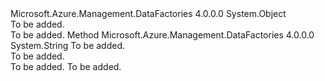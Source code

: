 <Type Name="DateTimeExtensions" FullName="Microsoft.Azure.Management.DataFactories.DateTimeExtensions">
  <TypeSignature Language="C#" Value="public static class DateTimeExtensions" />
  <TypeSignature Language="ILAsm" Value=".class public auto ansi abstract sealed beforefieldinit DateTimeExtensions extends System.Object" />
  <TypeSignature Language="DocId" Value="T:Microsoft.Azure.Management.DataFactories.DateTimeExtensions" />
  <TypeSignature Language="VB.NET" Value="Public Module DateTimeExtensions" />
  <TypeSignature Language="F#" Value="type DateTimeExtensions = class" />
  <AssemblyInfo>
    <AssemblyName>Microsoft.Azure.Management.DataFactories</AssemblyName>
    <AssemblyVersion>4.0.0.0</AssemblyVersion>
  </AssemblyInfo>
  <Base>
    <BaseTypeName>System.Object</BaseTypeName>
  </Base>
  <Interfaces />
  <Docs>
    <summary>To be added.</summary>
    <remarks>To be added.</remarks>
  </Docs>
  <Members>
    <Member MemberName="ConvertToISO8601DateTimeString">
      <MemberSignature Language="C#" Value="public static string ConvertToISO8601DateTimeString (this DateTime date);" />
      <MemberSignature Language="ILAsm" Value=".method public static hidebysig string ConvertToISO8601DateTimeString(valuetype System.DateTime date) cil managed" />
      <MemberSignature Language="DocId" Value="M:Microsoft.Azure.Management.DataFactories.DateTimeExtensions.ConvertToISO8601DateTimeString(System.DateTime)" />
      <MemberSignature Language="VB.NET" Value="&lt;Extension()&gt;&#xA;Public Function ConvertToISO8601DateTimeString (date As DateTime) As String" />
      <MemberSignature Language="F#" Value="static member ConvertToISO8601DateTimeString : DateTime -&gt; string" Usage="Microsoft.Azure.Management.DataFactories.DateTimeExtensions.ConvertToISO8601DateTimeString date" />
      <MemberType>Method</MemberType>
      <AssemblyInfo>
        <AssemblyName>Microsoft.Azure.Management.DataFactories</AssemblyName>
        <AssemblyVersion>4.0.0.0</AssemblyVersion>
      </AssemblyInfo>
      <ReturnValue>
        <ReturnType>System.String</ReturnType>
      </ReturnValue>
      <Parameters>
        <Parameter Name="date" Type="System.DateTime" RefType="this" />
      </Parameters>
      <Docs>
        <param name="date">To be added.</param>
        <summary>To be added.</summary>
        <returns>To be added.</returns>
        <remarks>To be added.</remarks>
      </Docs>
    </Member>
  </Members>
</Type>